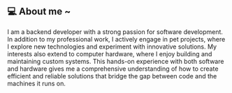 ## 💻 About me ~
I am a backend developer with a strong passion for software development. In addition to my professional work, I actively engage in pet projects, where I explore new technologies and experiment with innovative solutions. My interests also extend to computer hardware, where I enjoy building and maintaining custom systems. This hands-on experience with both software and hardware gives me a comprehensive understanding of how to create efficient and reliable solutions that bridge the gap between code and the machines it runs on. 
